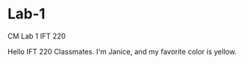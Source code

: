 # Lab-1
CM Lab 1 IFT 220 

Hello IFT 220 Classmates. 
I'm Janice, and my favorite color is yellow. 
